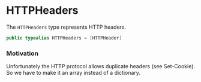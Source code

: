 # HTTPHeaders

The `HTTPHeaders` type represents HTTP headers.

```swift
public typealias HTTPHeaders = [HTTPHeader]
```

### Motivation

Unfortunately the HTTP protocol allows duplicate headers (see Set-Cookie). So we have to make it an array instead of a dictionary.